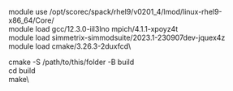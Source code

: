 module use /opt/scorec/spack/rhel9/v0201_4/lmod/linux-rhel9-x86_64/Core/ \
module load gcc/12.3.0-iil3lno mpich/4.1.1-xpoyz4t\
module load simmetrix-simmodsuite/2023.1-230907dev-jquex4z\
module load cmake/3.26.3-2duxfcd\

cmake -S /path/to/this/folder -B build\
cd build\
make\
